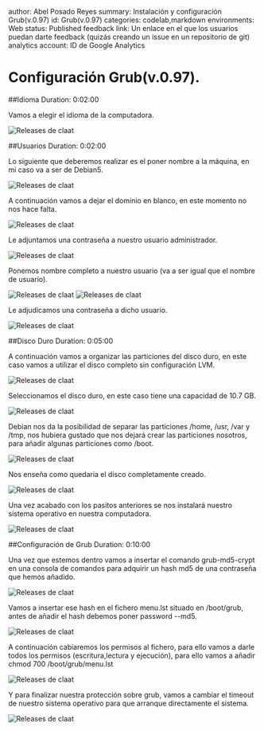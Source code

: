 author: Abel Posado Reyes
summary: Instalación y configuración Grub(v.0.97)
id: Grub(v.0.97)
categories: codelab,markdown
environments: Web
status: Published
feedback link: Un enlace en el que los usuarios puedan darte feedback (quizás creando un issue en un repositorio de git)
analytics account: ID de Google Analytics
# Configuración Grub(v.0.97).

##Idioma
Duration: 0:02:00

Vamos a elegir el idioma de la computadora.

![Releases de claat](img/4.1.png)

##Usuarios
Duration: 0:02:00

Lo siguiente que deberemos realizar es el poner nombre a la máquina, en mi caso va a ser de Debian5.

![Releases de claat](img/4.2.png)

A continuación vamos a dejar el dominio en blanco, en este momento no nos hace falta.

![Releases de claat](img/4.8.png)

Le adjuntamos una contraseña a nuestro usuario administrador.

![Releases de claat](img/4.9.png)

Ponemos nombre completo a nuestro usuario (va a ser igual que el nombre de usuario).

![Releases de claat](img/4.10.png)
![Releases de claat](img/4.11.png)

Le adjudicamos una contraseña a dicho usuario.

![Releases de claat](img/4.12.png)

##Disco Duro
Duration: 0:05:00

A continuación vamos a organizar las particiones del disco duro, en este caso vamos a utilizar el disco completo sin configuración LVM.

![Releases de claat](img/4.3.png)

Seleccionamos el disco duro, en este caso tiene una capacidad de 10.7 GB.

![Releases de claat](img/4.4.png)

Debian nos da la posibilidad de separar las particiones /home, /usr, /var y /tmp, nos hubiera gustado que nos dejará crear las particiones nosotros, para añadir algunas particiones como /boot.

![Releases de claat](img/4.5.png)

Nos enseña como quedaria el disco completamente creado.

![Releases de claat](img/4.6.png)

Una vez acabado con los pasitos anteriores se nos instalará nuestro sistema operativo en nuestra computadora.

![Releases de claat](img/4.7.png)

##Configuración de Grub
Duration: 0:10:00

Una vez que estemos dentro vamos a insertar el comando grub-md5-crypt en una consola de comandos para adquirir un hash md5 de una contraseña que hemos añadido.

![Releases de claat](img/4.13.png)

Vamos a insertar ese hash en el fichero menu.lst situado en /boot/grub, antes de añadir el hash debemos poner password --md5.

![Releases de claat](img/4.14.png)

A continuación cabiaremos los permisos al fichero, para ello vamos a darle todos los permisos (escritura,lectura y ejecución), para ello vamos a añadir chmod 700 /boot/grub/menu.lst

![Releases de claat](img/4.15.png)

Y para finalizar nuestra protección sobre grub, vamos a cambiar el timeout de nuestro sistema operativo para que arranque directamente el sistema.

![Releases de claat](img/4.16.png)
